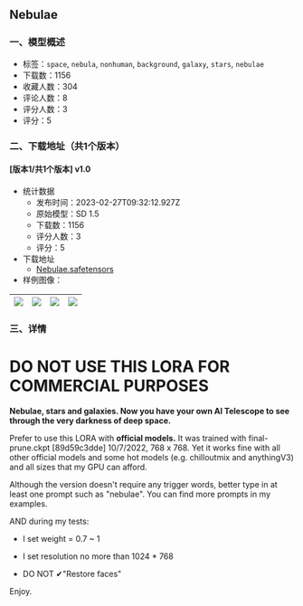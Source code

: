 ## Nebulae
### 一、模型概述

- 标签：`space`, `nebula`, `nonhuman`, `background`, `galaxy`, `stars`, `nebulae`
- 下载数：1156
- 收藏人数：304
- 评论人数：8
- 评分人数：3
- 评分：5

### 二、下载地址（共1个版本）

#### [版本1/共1个版本] v1.0

- 统计数据
  - 发布时间：2023-02-27T09:32:12.927Z
  - 原始模型：SD 1.5
  - 下载数：1156
  - 评分人数：3
  - 评分：5
- 下载地址
  - [Nebulae.safetensors](https://civitai.com/api/download/models/15178)
- 样例图像：

| <img src="https://image.civitai.com/xG1nkqKTMzGDvpLrqFT7WA/fb5b792a-5a84-472f-9c87-5b9af23f4c00/width=450/149532.jpeg" /> | <img src="https://image.civitai.com/xG1nkqKTMzGDvpLrqFT7WA/13c0c52d-83d8-452f-f530-beaa9ac07c00/width=450/162251.jpeg" /> | <img src="https://image.civitai.com/xG1nkqKTMzGDvpLrqFT7WA/6e4cdb45-49e3-422f-adaf-755d776a1200/width=450/154482.jpeg" /> | <img src="https://image.civitai.com/xG1nkqKTMzGDvpLrqFT7WA/d7476dad-e7e8-4a01-064d-d6c535ce8900/width=450/149535.jpeg" /> |
| ---- | ---- | ---- | ---- |


### 三、详情
<h1>DO NOT USE THIS LORA FOR COMMERCIAL PURPOSES</h1><p></p><p><strong>Nebulae, stars and galaxies. Now you have your own AI Telescope to see through the very darkness of deep space.</strong></p><p></p><p>Prefer to use this LORA with <strong>official models.</strong> It was trained with final-prune.ckpt [89d59c3dde] 10/7/2022, 768 x 768. Yet it works fine with all other official models and some hot models (e.g. chilloutmix and anythingV3) and all sizes that my GPU can afford.</p><p>Although the version doesn't require any trigger words, better type in at least one prompt such as "nebulae". You can find more prompts in my examples.</p><p>AND during my tests:</p><ul><li><p>I set weight = 0.7 ~ 1</p></li><li><p>I set resolution no more than 1024 * 768</p></li><li><p>DO NOT ✔"Restore faces"</p></li></ul><p></p><p>Enjoy.</p><p></p><p></p>